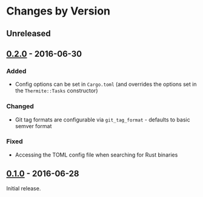 # Changes by Version

## Unreleased

## [0.2.0] - 2016-06-30

### Added

* Config options can be set in `Cargo.toml` (and overrides the options set in the `Thermite::Tasks`
  constructor)

### Changed

* Git tag formats are configurable via `git_tag_format` - defaults to basic semver format

### Fixed

* Accessing the TOML config file when searching for Rust binaries

## [0.1.0] - 2016-06-28

Initial release.

[0.2.0]: https://github.com/malept/thermite/compare/v0.1.0...v0.2.0
[0.1.0]: https://github.com/malept/thermite/releases/tag/v0.1.0

